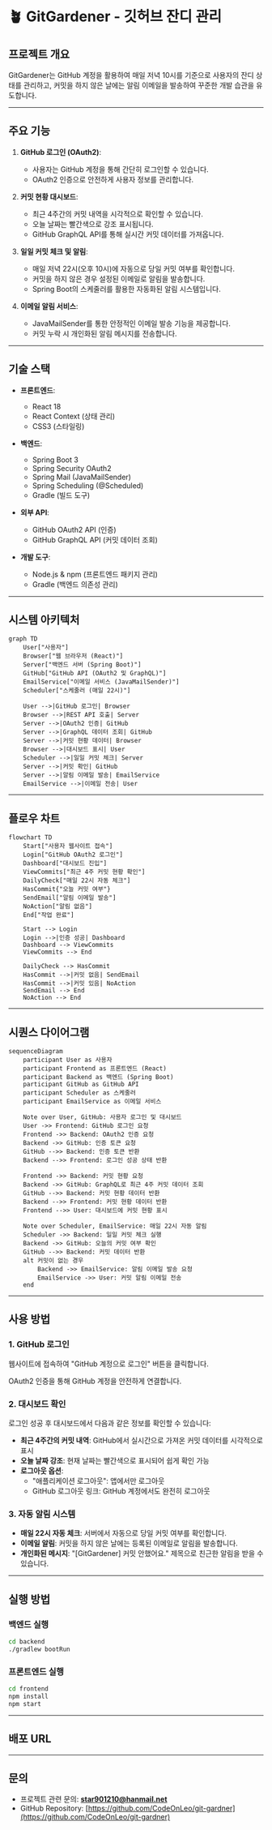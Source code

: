 # 🪴 GitGardener - 깃허브 잔디 관리

## 프로젝트 개요
GitGardener는 GitHub 계정을 활용하여 매일 저녁 10시를 기준으로 사용자의 잔디 상태를 관리하고, 커밋을 하지 않은 날에는 알림 이메일을 발송하여 꾸준한 개발 습관을 유도합니다.

---

## 주요 기능
1. **GitHub 로그인 (OAuth2)**:
   - 사용자는 GitHub 계정을 통해 간단히 로그인할 수 있습니다.
   - OAuth2 인증으로 안전하게 사용자 정보를 관리합니다.
   
2. **커밋 현황 대시보드**:
   - 최근 4주간의 커밋 내역을 시각적으로 확인할 수 있습니다.
   - 오늘 날짜는 빨간색으로 강조 표시됩니다.
   - GitHub GraphQL API를 통해 실시간 커밋 데이터를 가져옵니다.

3. **일일 커밋 체크 및 알림**:
   - 매일 저녁 22시(오후 10시)에 자동으로 당일 커밋 여부를 확인합니다.
   - 커밋을 하지 않은 경우 설정된 이메일로 알림을 발송합니다.
   - Spring Boot의 스케줄러를 활용한 자동화된 알림 시스템입니다.

4. **이메일 알림 서비스**:
   - JavaMailSender를 통한 안정적인 이메일 발송 기능을 제공합니다.
   - 커밋 누락 시 개인화된 알림 메시지를 전송합니다.

---

## 기술 스택
- **프론트엔드**:
  - React 18
  - React Context (상태 관리)
  - CSS3 (스타일링)
  
- **백엔드**:
  - Spring Boot 3
  - Spring Security OAuth2
  - Spring Mail (JavaMailSender)
  - Spring Scheduling (@Scheduled)
  - Gradle (빌드 도구)
  
- **외부 API**:
  - GitHub OAuth2 API (인증)
  - GitHub GraphQL API (커밋 데이터 조회)
  
- **개발 도구**:
  - Node.js & npm (프론트엔드 패키지 관리)
  - Gradle (백엔드 의존성 관리)

---

## 시스템 아키텍처
```mermaid
graph TD
    User["사용자"]
    Browser["웹 브라우저 (React)"]
    Server["백엔드 서버 (Spring Boot)"]
    GitHub["GitHub API (OAuth2 및 GraphQL)"]
    EmailService["이메일 서비스 (JavaMailSender)"]
    Scheduler["스케줄러 (매일 22시)"]
    
    User -->|GitHub 로그인| Browser
    Browser -->|REST API 호출| Server
    Server -->|OAuth2 인증| GitHub
    Server -->|GraphQL 데이터 조회| GitHub
    Server -->|커밋 현황 데이터| Browser
    Browser -->|대시보드 표시| User
    Scheduler -->|일일 커밋 체크| Server
    Server -->|커밋 확인| GitHub
    Server -->|알림 이메일 발송| EmailService
    EmailService -->|이메일 전송| User
```

---

## 플로우 차트
```mermaid
flowchart TD
    Start["사용자 웹사이트 접속"]
    Login["GitHub OAuth2 로그인"]
    Dashboard["대시보드 진입"]
    ViewCommits["최근 4주 커밋 현황 확인"]
    DailyCheck["매일 22시 자동 체크"]
    HasCommit{"오늘 커밋 여부"}
    SendEmail["알림 이메일 발송"]
    NoAction["알림 없음"]
    End["작업 완료"]

    Start --> Login
    Login -->|인증 성공| Dashboard
    Dashboard --> ViewCommits
    ViewCommits --> End
    
    DailyCheck --> HasCommit
    HasCommit -->|커밋 없음| SendEmail
    HasCommit -->|커밋 있음| NoAction
    SendEmail --> End
    NoAction --> End
```

---

## 시퀀스 다이어그램
```mermaid
sequenceDiagram
    participant User as 사용자
    participant Frontend as 프론트엔드 (React)
    participant Backend as 백엔드 (Spring Boot)
    participant GitHub as GitHub API
    participant Scheduler as 스케줄러
    participant EmailService as 이메일 서비스

    Note over User, GitHub: 사용자 로그인 및 대시보드
    User ->> Frontend: GitHub 로그인 요청
    Frontend ->> Backend: OAuth2 인증 요청
    Backend ->> GitHub: 인증 토큰 요청
    GitHub -->> Backend: 인증 토큰 반환
    Backend -->> Frontend: 로그인 성공 상태 반환
    
    Frontend ->> Backend: 커밋 현황 요청
    Backend ->> GitHub: GraphQL로 최근 4주 커밋 데이터 조회
    GitHub -->> Backend: 커밋 현황 데이터 반환
    Backend -->> Frontend: 커밋 현황 데이터 반환
    Frontend -->> User: 대시보드에 커밋 현황 표시

    Note over Scheduler, EmailService: 매일 22시 자동 알림
    Scheduler ->> Backend: 일일 커밋 체크 실행
    Backend ->> GitHub: 오늘의 커밋 여부 확인
    GitHub -->> Backend: 커밋 데이터 반환
    alt 커밋이 없는 경우
        Backend ->> EmailService: 알림 이메일 발송 요청
        EmailService ->> User: 커밋 알림 이메일 전송
    end
```

---

## 사용 방법

### 1. GitHub 로그인
웹사이트에 접속하여 "GitHub 계정으로 로그인" 버튼을 클릭합니다.

 
OAuth2 인증을 통해 GitHub 계정을 안전하게 연결합니다.


### 2. 대시보드 확인
로그인 성공 후 대시보드에서 다음과 같은 정보를 확인할 수 있습니다:

- **최근 4주간의 커밋 내역**: GitHub에서 실시간으로 가져온 커밋 데이터를 시각적으로 표시
- **오늘 날짜 강조**: 현재 날짜는 빨간색으로 표시되어 쉽게 확인 가능
- **로그아웃 옵션**: 
  - "애플리케이션 로그아웃": 앱에서만 로그아웃
  - GitHub 로그아웃 링크: GitHub 계정에서도 완전히 로그아웃


### 3. 자동 알림 시스템
- **매일 22시 자동 체크**: 서버에서 자동으로 당일 커밋 여부를 확인합니다.
- **이메일 알림**: 커밋을 하지 않은 날에는 등록된 이메일로 알림을 발송합니다.
- **개인화된 메시지**: "[GitGardener] 커밋 안했어요." 제목으로 친근한 알림을 받을 수 있습니다.

---

## 실행 방법

### 백엔드 실행
```bash
cd backend
./gradlew bootRun
```

### 프론트엔드 실행
```bash
cd frontend
npm install
npm start
```

---

## 배포 URL

---

## 문의
- 프로젝트 관련 문의: **star901210@hanmail.net**
- GitHub Repository: [https://github.com/CodeOnLeo/git-gardner](https://github.com/CodeOnLeo/git-gardner)